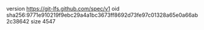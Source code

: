 version https://git-lfs.github.com/spec/v1
oid sha256:9771e910219f9ebc29a4a1bc3673ff8692d73fe97c01328a65e0a66ab2c38642
size 4547
